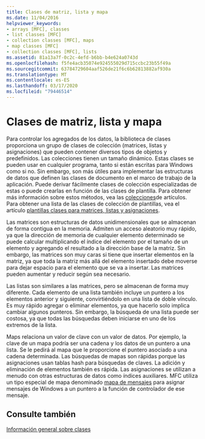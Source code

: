 ```yaml
---
title: Clases de matriz, lista y mapa
ms.date: 11/04/2016
helpviewer_keywords:
- arrays [MFC], classes
- list classes [MFC]
- collection classes [MFC], maps
- map classes [MFC]
- collection classes [MFC], lists
ms.assetid: 81a13a7f-0c2c-4efd-b6bb-b4e624a0743d
ms.openlocfilehash: f5fe4acb35074e924555029d715ccbc23b55f49a
ms.sourcegitcommit: 63784729604aaf526de21f6c6b62813882af930a
ms.translationtype: MT
ms.contentlocale: es-ES
ms.lasthandoff: 03/17/2020
ms.locfileid: "79446514"
---
```

# <a name="array-list-and-map-classes"></a>Clases de matriz, lista y mapa

Para controlar los agregados de los datos, la biblioteca de clases proporciona un grupo de clases de colección (matrices, listas y asignaciones) que pueden contener diversos tipos de objetos y predefinidos. Las colecciones tienen un tamaño dinámico. Estas clases se pueden usar en cualquier programa, tanto si están escritas para Windows como si no. Sin embargo, son más útiles para implementar las estructuras de datos que definen las clases de documento en el marco de trabajo de la aplicación. Puede derivar fácilmente clases de colección especializadas de estas o puede crearlas en función de las clases de plantilla. Para obtener más información sobre estos métodos, vea las [colecciones](../mfc/collections.md)de artículos. Para obtener una lista de las clases de colección de plantillas, vea el artículo [plantillas clases para matrices, listas y asignaciones](../mfc/template-classes-for-arrays-lists-and-maps.md).

Las matrices son estructuras de datos unidimensionales que se almacenan de forma contigua en la memoria. Admiten un acceso aleatorio muy rápido, ya que la dirección de memoria de cualquier elemento determinado se puede calcular multiplicando el índice del elemento por el tamaño de un elemento y agregando el resultado a la dirección base de la matriz. Sin embargo, las matrices son muy caras si tiene que insertar elementos en la matriz, ya que toda la matriz más allá del elemento insertado debe moverse para dejar espacio para el elemento que se va a insertar. Las matrices pueden aumentar y reducir según sea necesario.

Las listas son similares a las matrices, pero se almacenan de forma muy diferente. Cada elemento de una lista también incluye un puntero a los elementos anterior y siguiente, convirtiéndolo en una lista de doble vínculo. Es muy rápido agregar o eliminar elementos, ya que hacerlo solo implica cambiar algunos punteros. Sin embargo, la búsqueda de una lista puede ser costosa, ya que todas las búsquedas deben iniciarse en uno de los extremos de la lista.

Maps relaciona un valor de clave con un valor de datos. Por ejemplo, la clave de un mapa podría ser una cadena y los datos de un puntero a una lista. Se le pedirá al mapa que le proporcione el puntero asociado a una cadena determinada. Las búsquedas de mapas son rápidas porque las asignaciones usan tablas hash para búsquedas de claves. La adición y eliminación de elementos también es rápida. Las asignaciones se utilizan a menudo con otras estructuras de datos como índices auxiliares. MFC utiliza un tipo especial de mapa denominado [mapa de mensajes](../mfc/mapping-messages.md) para asignar mensajes de Windows a un puntero a la función de controlador de ese mensaje.

## <a name="see-also"></a>Consulte también

[Información general sobre clases](../mfc/class-library-overview.md)
